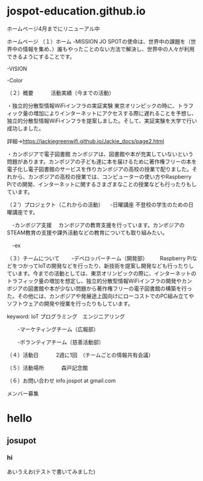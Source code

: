 # jospot-education.github.io

ホームページ4月までにリニューアル中



ホームページ
（１）ホーム
-MISSION
JO SPOTの使命は、世界中の課題を（世界中の情報を集め、）誰もやったことのない方法で解決し、世界中の人々が利用できるようにすることです。

-VISION

-Color


（２）概要
　　　活動実績（今までの活動）

・独立的分散型情報WiFiインフラの実証実験
東京オリンピックの時に、トラフィック量の増加によりインターネットにアクセスする際に遅れることを予想し、独立的分散型情報WiFiインフラを提案しました。そして、実証実験を大学で行い成功しました。

詳細→https://jackiegreenwifi.github.io/Jackie_docs/page2.html

・カンボジアで電子図書館
カンボジアは、図書館や本が充実していないという問題があります。カンボジアの子ども達に本を届けるために著作権フリーの本を電子化し電子図書館のサービスを作りカンボジアの高校の授業で配りました。それから、カンボジアの高校の授業では、コンピューターの使い方やRaspberry Piでの開発、インターネットに関するさまざまなことの授業なども行ったりもしています。




（２’）プロジェクト（これからの活動）
　-日曜講座
不登校の学生のための日曜講座です。　

　-カンボジア支援
　カンボジアの教育支援を行っています。カンボジアのSTEAM教育の支援や課外活動などの教育についても取り組みたい。


　-ex
 

（３）チームについて
　　-デベロッパーチーム（開発部）
　　Raspberry PiなどをつかってIoTの開発などを行ったり、新技術を提案し開発なども行ったりしています。今までの活動としては、東京オリンピックの際に、インターネットのトラフィック量の増加を想定し、独立的分散型情報WiFiインフラの開発やカンボジアの図書館や本が少ない問題から著作権フリーの電子図書館の構築を行った。その他には、カンボジアや発展途上国向けにローコストでのPC組み立てやソフトウェアの開発や授業を行ったりもしています。

keyword: IoT プログラミング　エンジニアリング

　　-マーケティングチーム（広報部）



　　-ボランティアチーム（慈善活動部）

（４）活動日
　　　2週に1回　（チームごとの情報共有会議）

（５）活動場所
　　　森戸記念館

（６）お問い合わせ
info.jospot at gmail.com

メンバー募集

# hello
## josupot
### hi
あいうえお(テストで書いてみました)







